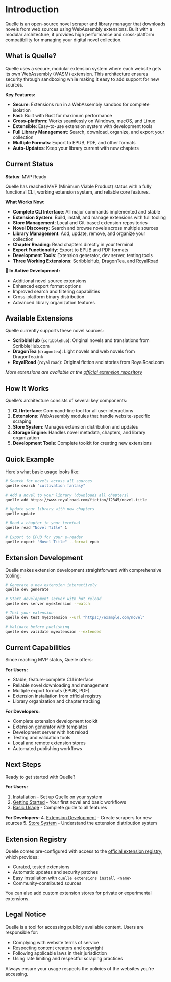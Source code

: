 # Introduction

Quelle is an open-source novel scraper and library manager that downloads novels from web sources using WebAssembly extensions. Built with a modular architecture, it provides high performance and cross-platform compatibility for managing your digital novel collection.

## What is Quelle?

Quelle uses a secure, modular extension system where each website gets its own WebAssembly (WASM) extension. This architecture ensures security through sandboxing while making it easy to add support for new sources.

**Key Features:**
- **Secure**: Extensions run in a WebAssembly sandbox for complete isolation
- **Fast**: Built with Rust for maximum performance
- **Cross-platform**: Works seamlessly on Windows, macOS, and Linux
- **Extensible**: Easy-to-use extension system with development tools
- **Full Library Management**: Search, download, organize, and export your collection
- **Multiple Formats**: Export to EPUB, PDF, and other formats
- **Auto-Updates**: Keep your library current with new chapters

## Current Status

**Status**: MVP Ready

Quelle has reached MVP (Minimum Viable Product) status with a fully functional CLI, working extension system, and reliable core features.

**What Works Now:**
- **Complete CLI Interface**: All major commands implemented and stable
- **Extension System**: Build, install, and manage extensions with full tooling
- **Store Management**: Local and Git-based extension repositories
- **Novel Discovery**: Search and browse novels across multiple sources
- **Library Management**: Add, update, remove, and organize your collection
- **Chapter Reading**: Read chapters directly in your terminal
- **Export Functionality**: Export to EPUB and PDF formats
- **Development Tools**: Extension generator, dev server, testing tools
- **Three Working Extensions**: ScribbleHub, DragonTea, and RoyalRoad

**🔄 In Active Development:**
- Additional novel source extensions
- Enhanced export format options
- Improved search and filtering capabilities
- Cross-platform binary distribution
- Advanced library organization features

## Available Extensions

Quelle currently supports these novel sources:

- **ScribbleHub** (`scribblehub`): Original novels and translations from ScribbleHub.com
- **DragonTea** (`dragontea`): Light novels and web novels from DragonTea.ink
- **RoyalRoad** (`royalroad`): Original fiction and stories from RoyalRoad.com

*More extensions are available at the [official extension repository](https://github.com/nacht-org/extensions)*

## How It Works

Quelle's architecture consists of several key components:

1. **CLI Interface**: Command-line tool for all user interactions
2. **Extensions**: WebAssembly modules that handle website-specific scraping
3. **Store System**: Manages extension distribution and updates
4. **Storage Engine**: Handles novel metadata, chapters, and library organization
5. **Development Tools**: Complete toolkit for creating new extensions

## Quick Example

Here's what basic usage looks like:

```bash
# Search for novels across all sources
quelle search "cultivation fantasy"

# Add a novel to your library (downloads all chapters)
quelle add https://www.royalroad.com/fiction/12345/novel-title

# Update your library with new chapters
quelle update

# Read a chapter in your terminal
quelle read "Novel Title" 1

# Export to EPUB for your e-reader
quelle export "Novel Title" --format epub
```

## Extension Development

Quelle makes extension development straightforward with comprehensive tooling:

```bash
# Generate a new extension interactively
quelle dev generate

# Start development server with hot reload
quelle dev server myextension --watch

# Test your extension
quelle dev test myextension --url "https://example.com/novel"

# Validate before publishing
quelle dev validate myextension --extended
```

## Current Capabilities

Since reaching MVP status, Quelle offers:

**For Users:**
- Stable, feature-complete CLI interface
- Reliable novel downloading and management
- Multiple export formats (EPUB, PDF)
- Extension installation from official registry
- Library organization and chapter tracking

**For Developers:**
- Complete extension development toolkit
- Extension generator with templates
- Development server with hot reload
- Testing and validation tools
- Local and remote extension stores
- Automated publishing workflows

## Next Steps

Ready to get started with Quelle?

**For Users:**
1. [Installation](./installation.md) - Set up Quelle on your system
2. [Getting Started](./getting-started.md) - Your first novel and basic workflows
3. [Basic Usage](./basic-usage.md) - Complete guide to all features

**For Developers:**
4. [Extension Development](./development/extension-development.md) - Create scrapers for new sources
5. [Store System](./development/store-system.md) - Understand the extension distribution system

## Extension Registry

Quelle comes pre-configured with access to the [official extension registry](https://github.com/nacht-org/extensions), which provides:

- Curated, tested extensions
- Automatic updates and security patches  
- Easy installation with `quelle extensions install <name>`
- Community-contributed sources

You can also add custom extension stores for private or experimental extensions.

## Legal Notice

Quelle is a tool for accessing publicly available content. Users are responsible for:

- Complying with website terms of service
- Respecting content creators and copyright
- Following applicable laws in their jurisdiction
- Using rate limiting and respectful scraping practices

Always ensure your usage respects the policies of the websites you're accessing.